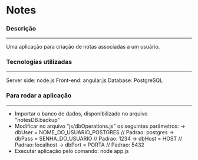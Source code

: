 # Notes

 ### Descrição
 -------------
   Uma aplicação para criação de notas associadas a um usuário.
 
 ### Tecnologias utilizadas
 -------------
   Server side: node.js
   Front-end: angular.js
   Database: PostgreSQL
   
 ### Para rodar a aplicação
 -------------
   - Importar o banco de dados, disponibilizado no arquivo "notesDB.backup"
   - Modificar no arquivo "js/dbOperations.js" os seguintes parâmetros:
       -> dbUser = NOME_DO_USUARIO_POSTGRES     // Padrao: postgres
       -> dbPass = SENHA_DO_USUARIO             // Padrao: 1234
       -> dbHost = HOST                         // Padrao: localhost
       -> dbPort = PORTA                        // Padrao: 5432
   - Executar aplicação pelo comando: node app.js
